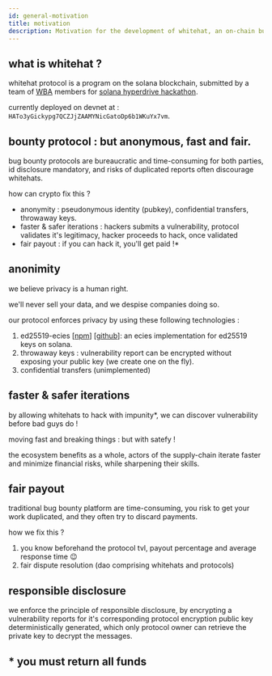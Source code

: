```yaml
---
id: general-motivation
title: motivation
description: Motivation for the development of whitehat, an on-chain bug bounty protocol
---
```


## what is whitehat ?

whitehat protocol is a program on the solana blockchain, submitted by a team of [WBA]() members for [solana hyperdrive hackathon](https://hyperdrive.solana.com/).

currently deployed on devnet at : `HATo3yGickypg7QCZJjZAAMYNicGatoDp6b1WKuYx7vm`.

## bounty protocol : but anonymous, fast and fair.

bug bounty protocols are bureaucratic and time-consuming for both parties, id disclosure mandatory, and risks of duplicated reports often discourage whitehats.

how can crypto fix this ?

- anonymity : pseudonymous identity (pubkey), confidential transfers, throwaway keys.
- faster & safer iterations : hackers submits a vulnerability, protocol validates it's legitimacy, hacker proceeds to hack, once validated
- fair payout : if you can hack it, you'll get paid !\*

## anonimity

we believe privacy is a human right.

we'll never sell your data, and we despise companies doing so.

our protocol enforces privacy by using these following technologies :

1. ed25519-ecies [[npm](https://www.npmjs.com/package/@whitehat-xyz/ed25519-ecies)] [[github](https://github.com/ez-krk/whitehat/main/ed25519-ecies/)]: an ecies implementation for ed25519 keys on solana.
2. throwaway keys : vulnerability report can be encrypted without exposing your public key (we create one on the fly).
3. confidential transfers (unimplemented)

## faster & safer iterations

by allowing whitehats to hack with impunity\*, we can discover vulnerability before bad guys do !

moving fast and breaking things : but with satefy !

the ecosystem benefits as a whole, actors of the supply-chain iterate faster and minimize financial risks, while sharpening their skills.

## fair payout

traditional bug bounty platform are time-consuming, you risk to get your work duplicated, and they often try to discard payments.

how we fix this ?

1. you know beforehand the protocol tvl, payout percentage and average response time 😉
1. fair dispute resolution (dao comprising whitehats and protocols)

## responsible disclosure

we enforce the principle of responsible disclosure, by encrypting a vulnerability reports for it's corresponding protocol encryption public key deterministically generated, which only protocol owner can retrieve the private key to decrypt the messages.

## \* you must return all funds
